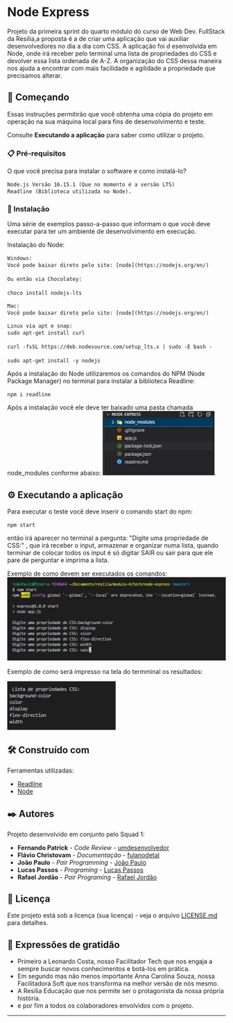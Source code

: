 # Node Express

Projeto da primeira sprint do quarto módulo do curso de Web Dev. FullStack da Resilia,a proposta é a de criar uma aplicação que vai auxiliar desenvolvedores no dia a dia com CSS. A aplicação foi d esenvolvida em Node, onde irá receber pelo terminal uma lista de propriedades do CSS e devolver essa lista ordenada de A-Z.
A organização do CSS dessa maneira nos ajuda a encontrar com mais facilidade e agilidade a propriedade que precisamos alterar.

## 🚀 Começando

Essas instruções permitirão que você obtenha uma cópia do projeto em operação na sua máquina local para fins de desenvolvimento e teste.

Consulte **Executando a aplicação** para saber como utilizar o projeto.

### 📋 Pré-requisitos

O que você precisa para instalar o software e como instalá-lo?

```
Node.js Versão 16.15.1 (Que no momento é a versão LTS)
Readline (Biblioteca utilizada no Node).
```

### 🔧 Instalação

Uma série de exemplos passo-a-passo que informam o que você deve executar para ter um ambiente de desenvolvimento em execução.

Instalação do Node:

```
Windows:
Você pode baixar direto pelo site: [node](https://nodejs.org/en/)

Ou então via Chocolatey:

choco install nodejs-lts

```
```
Mac:
Você pode baixar direto pelo site: [node](https://nodejs.org/en/)

```

```
Linux via apt e snap:
sudo apt-get install curl

curl -fsSL https://deb.nodesource.com/setup_lts.x | sudo -E bash -

sudo apt-get install -y nodejs

```

Após a instalação do Node utilizaremos os comandos do NPM (Node Package Manager) no terminal para instalar a biblioteca Readline:

```
npm i readline

```
Após a instalação você ele deve ter baixado uma pasta chamada node_modules conforme abaixo:
![pastas](./assets/readme/pastas.JPG).

## ⚙️ Executando a aplicação

Para executar o teste você deve inserir o comando start do npm:

```
npm start

```
então irá aparecer no terminal a pergunta: "Digite uma propriedade de CSS:" , que irá receber o input, armazenar e organizar numa lista, quando terminar de colocar todos os input é só digitar SAIR ou sair para que ele pare de perguntar e imprima a lista.

Exemplo de como devem ser executados os comandos: 
![comandos](./assets/readme/comandos.JPG)

Exemplo de como será impresso na tela do termminal os resultados:

![resultados](./assets/readme/Resultado.JPG)


## 🛠️ Construído com

Ferramentas utilizadas:

* [Readline](https://nodejs.org/api/readline.html#readline)
* [Node](https://nodejs.org/en/)

## ✒️ Autores

Projeto desenvolvido em conjunto pelo Squad 1:

* **Fernando Patrick** - *Code Review* - [umdesenvolvedor](https://github.com/FernandoPatrick)
* **Flávio Christovam** - *Documentação* - [fulanodetal](https://github.com/fchristovam)
* **João Paulo** - *Pair Programming* - [João Paulo](https://github.com/Joao-P-G-Begiato)
* **Lucas Passos** - *Programing* - [Lucas Passos](https://github.com/LucasBinho)
* **Rafael Jordão** - *Pair Programing* - [Rafael Jordão](https://github.com/rafaelljordao)

## 📄 Licença

Este projeto está sob a licença (sua licença) - veja o arquivo [LICENSE.md](https://github.com/Joao-P-G-Begiato/node-express/blob/main/LICENSE) para detalhes.


## 🎁 Expressões de gratidão

* Primeiro a Leonardo Costa, nosso Facilitador Tech que nos engaja a sempre buscar novos conhecimentos e botá-los em prática.
* Em segundo mas não menos importante Anna Carolina Souza, nossa Facilitadora Soft que nos transforma na melhor versão de nós mesmo.
* A Resilia Educação que nos permite ser o protagonista da nossa própria história.
* e por fim a todos os colaboradores envolvidos com o projeto.


---
